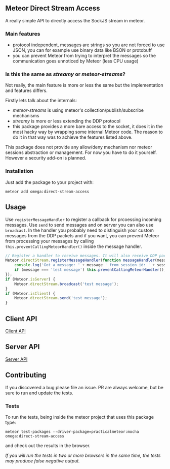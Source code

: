 ## Meteor Direct Stream Access

A really simple API to directly access the SockJS stream in meteor.

### Main features

- protocol independent, messages are strings so you are not forced to use JSON, you can for example use binary data like BSON or protobuff
- you can prevent Meteor from trying to interpret the messages so the communication goes unnoticed by Meteor (less CPU usage)

### Is this the same as *streamy* or *meteor-streams*?

Not really, the main feature is more or less the same but the implementation and features differs.

Firstly lets talk about the internals:
- *meteor-streams* is using meteor's collection/publish/subscribe mechanisms
- *streamy* is more or less extending the DDP protocol
- this package provides a more bare access to the socket, it does it in the most hacky way by wrapping some internal Meteor code.
The reason to do it in that way was to achieve the features listed above.
 
This package does not provide any allow/deny mechanism nor meteor sessions abstraction or management. For now you have to do it yourself.
However a security add-on is planned.

### Installation

Just add the package to your project with:

`meteor add omega:direct-stream-access`

## Usage

Use `registerMessageHandler` to register a callback for prcoessing incoming messages. Use `send` to send messages and on server you can also use `broadcast`. 
In the handler you probably need to distinguish your custom messages from the DDP packets and if you want, you can prevent Meteor from processing your messages by calling `this.preventCallingMeteorHandler()` inside the message handler.

```javascript
// Register a handler to receive messages. It will also receive DDP packets.
Meteor.directStream.registerMessageHandler(function messageHandler(message, sessionId) {
    console.log('Got a message: ' + message ' from session id: ' + sessionId;
    if (message === 'test message') this.preventCallingMeteorHandler();
});
if (Meteor.isServer) {
    Meteor.directStream.broadcast('test message');
}
if (Meteor.isClient) {
    Meteor.directStream.send('test message');
}
```

## Client API

[Client API](CLIENT.md)

## Server API

[Server API](SERVER.md)

## Contributing

If you discovered a bug please file an issue. PR are always welcome, but be sure to run and update the tests.

### Tests

To run the tests, being inside the meteor project that uses this package type:

`meteor test-packages --driver-package=practicalmeteor:mocha omega:direct-stream-access`

and check out the results in the browser.

*If you will run the tests in two or more browsers in the same time, the tests may produce false negative output.*
